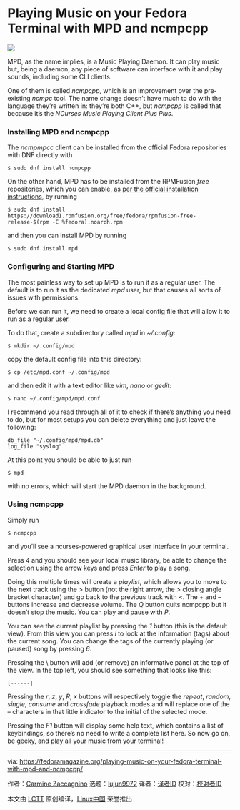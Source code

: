 [#]: collector: (lujun9972)
[#]: translator: (chai-yuan)
[#]: reviewer: ( )
[#]: publisher: ( )
[#]: url: ( )
[#]: subject: (Playing Music on your Fedora Terminal with MPD and ncmpcpp)
[#]: via: (https://fedoramagazine.org/playing-music-on-your-fedora-terminal-with-mpd-and-ncmpcpp/)
[#]: author: (Carmine Zaccagnino https://fedoramagazine.org/author/carzacc/)

Playing Music on your Fedora Terminal with MPD and ncmpcpp
======

![][1]

MPD, as the name implies, is a Music Playing Daemon. It can play music but, being a daemon, any piece of software can interface with it and play sounds, including some CLI clients.

One of them is called _ncmpcpp_, which is an improvement over the pre-existing _ncmpc_ tool. The name change doesn’t have much to do with the language they’re written in: they’re both C++, but _ncmpcpp_ is called that because it’s the _NCurses Music Playing Client_ _Plus Plus_.

### Installing MPD and ncmpcpp

The _ncmpmpcc_ client can be installed from the official Fedora repositories with DNF directly with

```
$ sudo dnf install ncmpcpp
```

On the other hand, MPD has to be installed from the RPMFusion _free_ repositories, which you can enable, [as per the official installation instructions][2], by running

```
$ sudo dnf install https://download1.rpmfusion.org/free/fedora/rpmfusion-free-release-$(rpm -E %fedora).noarch.rpm
```

and then you can install MPD by running

```
$ sudo dnf install mpd
```

### Configuring and Starting MPD

The most painless way to set up MPD is to run it as a regular user. The default is to run it as the dedicated _mpd_ user, but that causes all sorts of issues with permissions.

Before we can run it, we need to create a local config file that will allow it to run as a regular user.

To do that, create a subdirectory called _mpd_ in _~/.config_:

```
$ mkdir ~/.config/mpd
```

copy the default config file into this directory:

```
$ cp /etc/mpd.conf ~/.config/mpd
```

and then edit it with a text editor like _vim_, _nano_ or _gedit_:

```
$ nano ~/.config/mpd/mpd.conf
```

I recommend you read through all of it to check if there’s anything you need to do, but for most setups you can delete everything and just leave the following:

```
db_file "~/.config/mpd/mpd.db"
log_file "syslog"
```

At this point you should be able to just run

```
$ mpd
```

with no errors, which will start the MPD daemon in the background.

### Using ncmpcpp

Simply run

```
$ ncmpcpp
```

and you’ll see a ncurses-powered graphical user interface in your terminal.

Press _4_ and you should see your local music library, be able to change the selection using the arrow keys and press _Enter_ to play a song.

Doing this multiple times will create a _playlist_, which allows you to move to the next track using the _&gt;_ button (not the right arrow, the _&gt;_ closing angle bracket character) and go back to the previous track with _&lt;_. The + and – buttons increase and decrease volume. The _Q_ button quits ncmpcpp but it doesn’t stop the music. You can play and pause with _P_.

You can see the current playlist by pressing the _1_ button (this is the default view). From this view you can press _i_ to look at the information (tags) about the current song. You can change the tags of the currently playing (or paused) song by pressing _6_.

Pressing the \ button will add (or remove) an informative panel at the top of the view. In the top left, you should see something that looks like this:

```
[------]
```

Pressing the _r_, _z_, _y_, _R_, _x_ buttons will respectively toggle the _repeat_, _random_, _single_, _consume_ and _crossfade_ playback modes and will replace one of the _–_ characters in that little indicator to the initial of the selected mode.

Pressing the _F1_ button will display some help text, which contains a list of keybindings, so there’s no need to write a complete list here. So now go on, be geeky, and play all your music from your terminal!

--------------------------------------------------------------------------------

via: https://fedoramagazine.org/playing-music-on-your-fedora-terminal-with-mpd-and-ncmpcpp/

作者：[Carmine Zaccagnino][a]
选题：[lujun9972][b]
译者：[译者ID](https://github.com/译者ID)
校对：[校对者ID](https://github.com/校对者ID)

本文由 [LCTT](https://github.com/LCTT/TranslateProject) 原创编译，[Linux中国](https://linux.cn/) 荣誉推出

[a]: https://fedoramagazine.org/author/carzacc/
[b]: https://github.com/lujun9972
[1]: https://fedoramagazine.org/wp-content/uploads/2020/02/play_music_mpd-816x346.png
[2]: https://rpmfusion.org/Configuration
